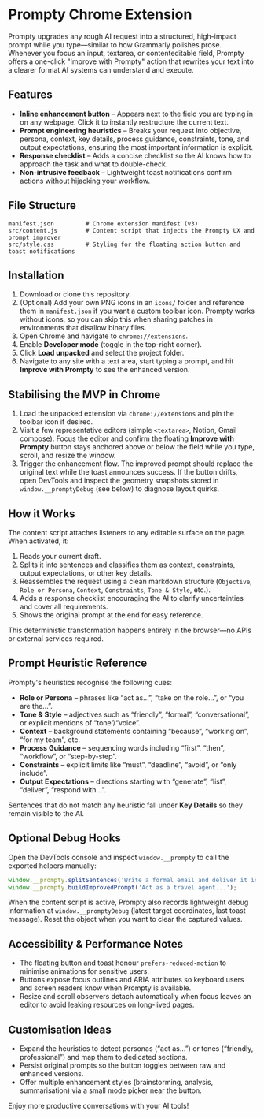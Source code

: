 # Prompty Chrome Extension

Prompty upgrades any rough AI request into a structured, high-impact prompt while you type—similar to how Grammarly polishes prose. Whenever you focus an input, textarea, or contenteditable field, Prompty offers a one-click "Improve with Prompty" action that rewrites your text into a clearer format AI systems can understand and execute.

## Features

- **Inline enhancement button** – Appears next to the field you are typing in on any webpage. Click it to instantly restructure the current text.
- **Prompt engineering heuristics** – Breaks your request into objective, persona, context, key details, process guidance, constraints, tone, and output expectations, ensuring the most important information is explicit.
- **Response checklist** – Adds a concise checklist so the AI knows how to approach the task and what to double-check.
- **Non-intrusive feedback** – Lightweight toast notifications confirm actions without hijacking your workflow.

## File Structure

```
manifest.json         # Chrome extension manifest (v3)
src/content.js        # Content script that injects the Prompty UX and prompt improver
src/style.css         # Styling for the floating action button and toast notifications
```

## Installation

1. Download or clone this repository.
2. (Optional) Add your own PNG icons in an `icons/` folder and reference them in `manifest.json` if you want a custom toolbar icon. Prompty works without icons, so you can skip this when sharing patches in environments that disallow binary files.
3. Open Chrome and navigate to `chrome://extensions`.
4. Enable **Developer mode** (toggle in the top-right corner).
5. Click **Load unpacked** and select the project folder.
6. Navigate to any site with a text area, start typing a prompt, and hit **Improve with Prompty** to see the enhanced version.

## Stabilising the MVP in Chrome

1. Load the unpacked extension via `chrome://extensions` and pin the toolbar icon if desired.
2. Visit a few representative editors (simple `<textarea>`, Notion, Gmail compose). Focus the editor and confirm the floating **Improve with Prompty** button stays anchored above or below the field while you type, scroll, and resize the window.
3. Trigger the enhancement flow. The improved prompt should replace the original text while the toast announces success. If the button drifts, open DevTools and inspect the geometry snapshots stored in `window.__promptyDebug` (see below) to diagnose layout quirks.

## How it Works

The content script attaches listeners to any editable surface on the page. When activated, it:

1. Reads your current draft.
2. Splits it into sentences and classifies them as context, constraints, output expectations, or other key details.
3. Reassembles the request using a clean markdown structure (`Objective`, `Role or Persona`, `Context`, `Constraints`, `Tone & Style`, etc.).
4. Adds a response checklist encouraging the AI to clarify uncertainties and cover all requirements.
5. Shows the original prompt at the end for easy reference.

This deterministic transformation happens entirely in the browser—no APIs or external services required.

## Prompt Heuristic Reference

Prompty's heuristics recognise the following cues:

- **Role or Persona** – phrases like “act as…”, “take on the role…”, or “you are the…”.
- **Tone & Style** – adjectives such as “friendly”, “formal”, “conversational”, or explicit mentions of “tone”/“voice”.
- **Context** – background statements containing “because”, “working on”, “for my team”, etc.
- **Process Guidance** – sequencing words including “first”, “then”, “workflow”, or “step-by-step”.
- **Constraints** – explicit limits like “must”, “deadline”, “avoid”, or “only include”.
- **Output Expectations** – directions starting with “generate”, “list”, “deliver”, “respond with…”.

Sentences that do not match any heuristic fall under **Key Details** so they remain visible to the AI.

## Optional Debug Hooks

Open the DevTools console and inspect `window.__prompty` to call the exported helpers manually:

```js
window.__prompty.splitSentences('Write a formal email and deliver it in bullet points.');
window.__prompty.buildImprovedPrompt('Act as a travel agent...');
```

When the content script is active, Prompty also records lightweight debug information at `window.__promptyDebug` (latest target coordinates, last toast message). Reset the object when you want to clear the captured values.

## Accessibility & Performance Notes

- The floating button and toast honour `prefers-reduced-motion` to minimise animations for sensitive users.
- Buttons expose focus outlines and ARIA attributes so keyboard users and screen readers know when Prompty is available.
- Resize and scroll observers detach automatically when focus leaves an editor to avoid leaking resources on long-lived pages.

## Customisation Ideas

- Expand the heuristics to detect personas (“act as…”) or tones (“friendly, professional”) and map them to dedicated sections.
- Persist original prompts so the button toggles between raw and enhanced versions.
- Offer multiple enhancement styles (brainstorming, analysis, summarisation) via a small mode picker near the button.

Enjoy more productive conversations with your AI tools!
